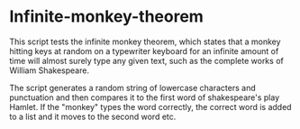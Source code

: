 # Infinite-monkey-theorem

This script tests the infinite monkey theorem, which states  that a monkey hitting keys at random on a typewriter keyboard for an infinite amount of time will almost surely type any given text, such as the complete works of William Shakespeare.

The script generates a random string of lowercase characters and punctuation and then compares it to the first word of shakespeare's play Hamlet. If the "monkey" types the word correctly, the correct word is added to a list and it moves to the second word etc.

